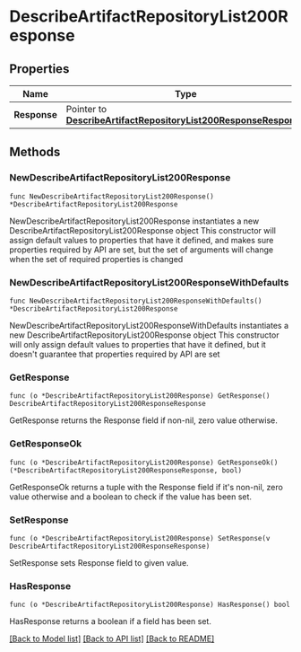 # DescribeArtifactRepositoryList200Response

## Properties

Name | Type | Description | Notes
------------ | ------------- | ------------- | -------------
**Response** | Pointer to [**DescribeArtifactRepositoryList200ResponseResponse**](DescribeArtifactRepositoryList200ResponseResponse.md) |  | [optional] 

## Methods

### NewDescribeArtifactRepositoryList200Response

`func NewDescribeArtifactRepositoryList200Response() *DescribeArtifactRepositoryList200Response`

NewDescribeArtifactRepositoryList200Response instantiates a new DescribeArtifactRepositoryList200Response object
This constructor will assign default values to properties that have it defined,
and makes sure properties required by API are set, but the set of arguments
will change when the set of required properties is changed

### NewDescribeArtifactRepositoryList200ResponseWithDefaults

`func NewDescribeArtifactRepositoryList200ResponseWithDefaults() *DescribeArtifactRepositoryList200Response`

NewDescribeArtifactRepositoryList200ResponseWithDefaults instantiates a new DescribeArtifactRepositoryList200Response object
This constructor will only assign default values to properties that have it defined,
but it doesn't guarantee that properties required by API are set

### GetResponse

`func (o *DescribeArtifactRepositoryList200Response) GetResponse() DescribeArtifactRepositoryList200ResponseResponse`

GetResponse returns the Response field if non-nil, zero value otherwise.

### GetResponseOk

`func (o *DescribeArtifactRepositoryList200Response) GetResponseOk() (*DescribeArtifactRepositoryList200ResponseResponse, bool)`

GetResponseOk returns a tuple with the Response field if it's non-nil, zero value otherwise
and a boolean to check if the value has been set.

### SetResponse

`func (o *DescribeArtifactRepositoryList200Response) SetResponse(v DescribeArtifactRepositoryList200ResponseResponse)`

SetResponse sets Response field to given value.

### HasResponse

`func (o *DescribeArtifactRepositoryList200Response) HasResponse() bool`

HasResponse returns a boolean if a field has been set.


[[Back to Model list]](../README.md#documentation-for-models) [[Back to API list]](../README.md#documentation-for-api-endpoints) [[Back to README]](../README.md)


